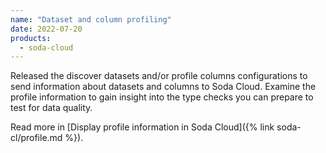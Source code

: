 ```yaml
---
name: "Dataset and column profiling"
date: 2022-07-20
products:
  - soda-cloud
---
```


Released the discover datasets and/or profile columns configurations to send information about datasets and columns to Soda Cloud. Examine the profile information to gain insight into the type checks you can prepare to test for data quality.

Read more in [Display profile information in Soda Cloud]({% link soda-cl/profile.md %}).
